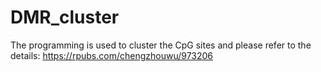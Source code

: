 # DMR_cluster

The programming is used to cluster the CpG sites and please refer to the details:
https://rpubs.com/chengzhouwu/973206
